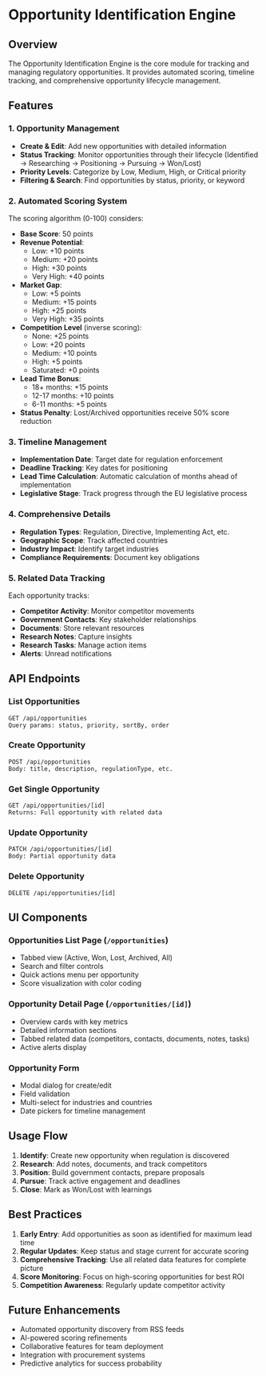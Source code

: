 # Opportunity Identification Engine

## Overview

The Opportunity Identification Engine is the core module for tracking and managing regulatory opportunities. It provides automated scoring, timeline tracking, and comprehensive opportunity lifecycle management.

## Features

### 1. Opportunity Management
- **Create & Edit**: Add new opportunities with detailed information
- **Status Tracking**: Monitor opportunities through their lifecycle (Identified → Researching → Positioning → Pursuing → Won/Lost)
- **Priority Levels**: Categorize by Low, Medium, High, or Critical priority
- **Filtering & Search**: Find opportunities by status, priority, or keyword

### 2. Automated Scoring System

The scoring algorithm (0-100) considers:
- **Base Score**: 50 points
- **Revenue Potential**: 
  - Low: +10 points
  - Medium: +20 points
  - High: +30 points
  - Very High: +40 points
- **Market Gap**:
  - Low: +5 points
  - Medium: +15 points
  - High: +25 points
  - Very High: +35 points
- **Competition Level** (inverse scoring):
  - None: +25 points
  - Low: +20 points
  - Medium: +10 points
  - High: +5 points
  - Saturated: +0 points
- **Lead Time Bonus**:
  - 18+ months: +15 points
  - 12-17 months: +10 points
  - 6-11 months: +5 points
- **Status Penalty**: Lost/Archived opportunities receive 50% score reduction

### 3. Timeline Management
- **Implementation Date**: Target date for regulation enforcement
- **Deadline Tracking**: Key dates for positioning
- **Lead Time Calculation**: Automatic calculation of months ahead of implementation
- **Legislative Stage**: Track progress through the EU legislative process

### 4. Comprehensive Details
- **Regulation Types**: Regulation, Directive, Implementing Act, etc.
- **Geographic Scope**: Track affected countries
- **Industry Impact**: Identify target industries
- **Compliance Requirements**: Document key obligations

### 5. Related Data Tracking
Each opportunity tracks:
- **Competitor Activity**: Monitor competitor movements
- **Government Contacts**: Key stakeholder relationships
- **Documents**: Store relevant resources
- **Research Notes**: Capture insights
- **Research Tasks**: Manage action items
- **Alerts**: Unread notifications

## API Endpoints

### List Opportunities
```
GET /api/opportunities
Query params: status, priority, sortBy, order
```

### Create Opportunity
```
POST /api/opportunities
Body: title, description, regulationType, etc.
```

### Get Single Opportunity
```
GET /api/opportunities/[id]
Returns: Full opportunity with related data
```

### Update Opportunity
```
PATCH /api/opportunities/[id]
Body: Partial opportunity data
```

### Delete Opportunity
```
DELETE /api/opportunities/[id]
```

## UI Components

### Opportunities List Page (`/opportunities`)
- Tabbed view (Active, Won, Lost, Archived, All)
- Search and filter controls
- Quick actions menu per opportunity
- Score visualization with color coding

### Opportunity Detail Page (`/opportunities/[id]`)
- Overview cards with key metrics
- Detailed information sections
- Tabbed related data (competitors, contacts, documents, notes, tasks)
- Active alerts display

### Opportunity Form
- Modal dialog for create/edit
- Field validation
- Multi-select for industries and countries
- Date pickers for timeline management

## Usage Flow

1. **Identify**: Create new opportunity when regulation is discovered
2. **Research**: Add notes, documents, and track competitors
3. **Position**: Build government contacts, prepare proposals
4. **Pursue**: Track active engagement and deadlines
5. **Close**: Mark as Won/Lost with learnings

## Best Practices

1. **Early Entry**: Add opportunities as soon as identified for maximum lead time
2. **Regular Updates**: Keep status and stage current for accurate scoring
3. **Comprehensive Tracking**: Use all related data features for complete picture
4. **Score Monitoring**: Focus on high-scoring opportunities for best ROI
5. **Competition Awareness**: Regularly update competitor activity

## Future Enhancements

- Automated opportunity discovery from RSS feeds
- AI-powered scoring refinements
- Collaborative features for team deployment
- Integration with procurement systems
- Predictive analytics for success probability
